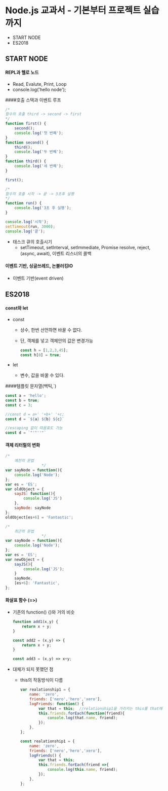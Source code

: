 # Node.js 교과서 - 기본부터 프로젝트 실습까지

- START NODE
- ES2018









## START NODE

#### REPL과 헬로 노드

- Read, Evalute, Print, Loop
- console.log('hello node');



####호출 스택과 이벤트 루프

```javascript
/*
함수의 호출 third -> second -> first
*/
function first() {
    second();
    console.log('첫 번째');
}
function second() {
    third();
    console.log('두 번째');
}
function third() {
    console.log('세 번째');
}

first();
```

```javascript
/*
함수의 호출 시작 -> 끝 -> 3초후 실행 
*/
function run() {
    console.log('3초 후 실행');
}

console.log('시작');
setTimeout(run, 3000);
console.log('끝');
```

- 태스크 큐의 호출시기
  - setTimeout, setInterval, setImmediate, Promise resolve, reject, (async, await), 이벤트 리스너의 콜백



#### 이벤트 기반, 싱글쓰레드, 논블러킹IO

- 이벤트 기반(event driven)



## ES2018

#### const와 let

- const

  - 상수, 한번 선언하면 바꿀 수 없다.

  - 단, 객체를 넣고 객체안의 값은 변경가능

    ```javascript
    const h = [1,2,3,45];
    const h[0] = true;
    ```

- let

  - 변수, 값을 바꿀 수 있다.



####템플릿 문자열(백틱,`)

```javascript
const a = 'hello';
const b = true;
const c = 3;

//const d = a+' '+b+' '+c;
const d = `${a} ${b} ${c}`

//escaping 없이 따옴표도 가능
const d = `"'"''"`
```



#### 객체 리터럴의 변화

```javascript
/*
	예전의 문법
				*/
var sayNode = function(){
    console.log('Node');
};
var es = 'ES';
var oldObject = {
    sayJS: function(){
        console.log('JS')
    },
    sayNode: sayNode
};
oldObject[es+6] = 'Fantastic';

/*
	최근의 문법
				*/
var sayNode = function(){
    console.log('Node');
};
var es = 'ES';
var newObject = {
    sayJS(){
        console.log('JS');
    }
    sayNode,  
    [es+6]: 'Fantastic',
};
```



#### 화살표 함수 (=>)

- 기존의 function() {}와 거의 비슷 

  ```javascript
  function add1(x,y) {
      return x + y;
  }
  
  const add2 = (x,y) => {
      return x + y;
  }
  
  const add3 = (x,y) => x+y;
  ```

- 대체가 되지 못했던 점

  - this의 작동방식이 다름

    ```javascript
    var realationship1 = {
        name: 'zero',
        friends: ['nero','hero','xero'],
        logFriends: function() {
            var that = this;  //relationship1을 가리키는 this를 that에 저장
            this.friends.forEach(function(friend){
                console.log(that.name, friend);
            });
        },
    };
    
    const realationship1 = {
        name: 'zero',
        friends: ['nero','hero','xero'],
        logFriends() {
            var that = this;
            this.friends.forEach(friend =>{
                console.log(this.name, friend);
            });
        },
    };
    ```












